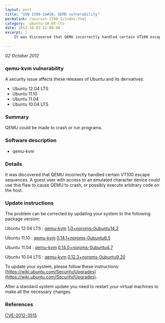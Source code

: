 ```yaml
---
layout: post
title: "USN-1590-1&#58; QEMU vulnerability"
permalink: /usn/usn-1590-1/index.html
category:  ubuntu-10.04-lts
date: 2012-10-02 12:00:00
excerpt: |
    It was discovered that QEMU incorrectly handled certain VT100 escape sequences. A guest user with access to an emulated character device could use this flaw to cause QEMU to crash, or possibly execute arbitrary code on the host. 
    
--- 
```

 
 

*02 October 2012*

### qemu-kvm vulnerability

A security issue affects these releases of Ubuntu and its derivatives:

* Ubuntu 12.04 LTS
* Ubuntu 11.10
* Ubuntu 11.04
* Ubuntu 10.04 LTS

### Summary

QEMU could be made to crash or run programs. 

### Software description

* qemu-kvm 

### Details

It was discovered that QEMU incorrectly handled certain VT100 escape sequences. A guest user with access to an emulated character device could use this flaw to cause QEMU to crash, or possibly execute arbitrary code on the host. 

### Update instructions

The problem can be corrected by updating your system to the following package version:

Ubuntu 12.04 LTS
 : [qemu-kvm](https://launchpad.net/ubuntu/+source/qemu-kvm) <span> [1.0+noroms-0ubuntu14.2](https://launchpad.net/ubuntu/+source/qemu-kvm/1.0+noroms-0ubuntu14.2) </span> 

Ubuntu 11.10
 : [qemu-kvm](https://launchpad.net/ubuntu/+source/qemu-kvm) <span> [0.14.1+noroms-0ubuntu6.5](https://launchpad.net/ubuntu/+source/qemu-kvm/0.14.1+noroms-0ubuntu6.5) </span> 

Ubuntu 11.04
 : [qemu-kvm](https://launchpad.net/ubuntu/+source/qemu-kvm) <span> [0.14.0+noroms-0ubuntu4.7](https://launchpad.net/ubuntu/+source/qemu-kvm/0.14.0+noroms-0ubuntu4.7) </span> 

Ubuntu 10.04 LTS
 : [qemu-kvm](https://launchpad.net/ubuntu/+source/qemu-kvm) <span> [0.12.3+noroms-0ubuntu9.20](https://launchpad.net/ubuntu/+source/qemu-kvm/0.12.3+noroms-0ubuntu9.20) </span> 

To update your system, please follow these instructions: [https://wiki.ubuntu.com/Security/Upgrades](https://wiki.ubuntu.com/Security/Upgrades).

After a standard system update you need to restart your virtual machines to make all the necessary changes. 

### References

 
 [CVE-2012-3515](http://people.ubuntu.com/~ubuntu-security/cve/CVE-2012-3515)
 

